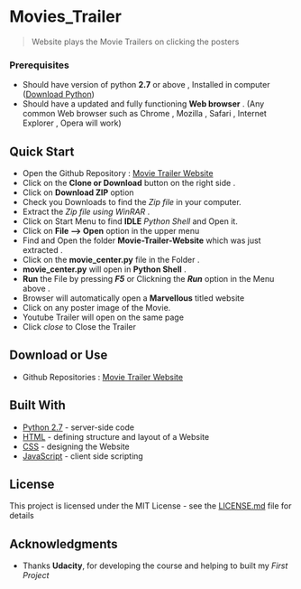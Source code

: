 # Movies_Trailer

> Website plays the Movie Trailers on clicking the posters

### Prerequisites

 + Should have version of python **2.7** or above , Installed in computer ([Download Python](https://www.python.org/downloads/))
 + Should have a updated and fully functioning **Web browser** . (Any common Web browser such as Chrome , Mozilla , Safari , Internet Explorer , Opera will work)


## Quick Start

 + Open the Github Repository : [Movie Trailer Website](https://github.com/rambo255/Movies_Trailer) 
 + Click on the **Clone or Download** button on the right side .
 + Click on **Download ZIP** option 
 + Check you Downloads to find the _Zip file_ in your computer.
 + Extract the _Zip file using WinRAR_ .
 + Click on Start Menu to find **IDLE** _Python Shell_ and Open it.
 + Click on **File  --> Open** option in the upper menu
 + Find and Open the folder **Movie-Trailer-Website** which was just extracted .
 + Click on the **movie_center.py** file in the Folder .
 +  **movie_center.py** will open in **Python Shell** .
 +  **Run** the File by pressing **_F5_** or Clickning the **_Run_** option in the Menu above .
 + Browser will automatically open a **Marvellous** titled website
 + Click on any poster image of the Movie.
 + Youtube Trailer will open on the same page
 + Click _close_ to Close the Trailer
 
## Download or Use 
+ Github Repositories : [Movie Trailer Website](https://github.com/rambo255/Movies_Trailer)
## Built With

* [Python 2.7](https://www.python.org/) - server-side code
* [HTML](https://www.w3.org/html/) - defining structure and layout of a Website
* [CSS](https://www.w3.org/Style/CSS/) - designing the Website
* [JavaScript](https://developer.mozilla.org/en-US/docs/Web/JavaScript) - client side scripting

## License

This project is licensed under the MIT License - see the [LICENSE.md](https://choosealicense.com/licenses/mit/) file for details

## Acknowledgments

* Thanks **Udacity**, for developing the course and helping to built my _First Project_
